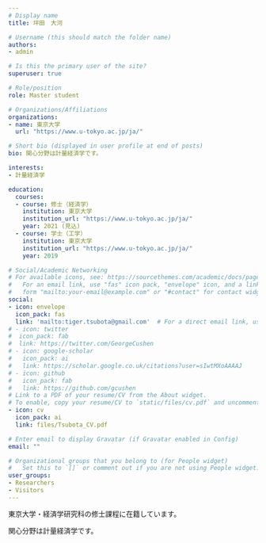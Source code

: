 ```yaml
---
# Display name
title: 坪田　大河

# Username (this should match the folder name)
authors:
- admin

# Is this the primary user of the site?
superuser: true

# Role/position
role: Master student

# Organizations/Affiliations
organizations:
- name: 東京大学
  url: "https://www.u-tokyo.ac.jp/ja/"

# Short bio (displayed in user profile at end of posts)
bio: 関心分野は計量経済学です。

interests:
- 計量経済学

education:
  courses:
  - course: 修士（経済学）
    institution: 東京大学
    institution_url: "https://www.u-tokyo.ac.jp/ja/"
    year: 2021 (見込)
  - course: 学士（工学）
    institution: 東京大学
    institution_url: "https://www.u-tokyo.ac.jp/ja/"
    year: 2019

# Social/Academic Networking
# For available icons, see: https://sourcethemes.com/academic/docs/page-builder/#icons
#   For an email link, use "fas" icon pack, "envelope" icon, and a link in the
#   form "mailto:your-email@example.com" or "#contact" for contact widget.
social:
- icon: envelope
  icon_pack: fas
  link: 'mailto:tiger.tsubota@gmail.com'  # For a direct email link, use "mailto:test@example.org".
# - icon: twitter
#  icon_pack: fab
#  link: https://twitter.com/GeorgeCushen
# - icon: google-scholar
#   icon_pack: ai
#   link: https://scholar.google.co.uk/citations?user=sIwtMXoAAAAJ
# - icon: github
#   icon_pack: fab
#   link: https://github.com/gcushen
# Link to a PDF of your resume/CV from the About widget.
# To enable, copy your resume/CV to `static/files/cv.pdf` and uncomment the lines below.
- icon: cv
  icon_pack: ai
  link: files/Tsubota_CV.pdf

# Enter email to display Gravatar (if Gravatar enabled in Config)
email: ""

# Organizational groups that you belong to (for People widget)
#   Set this to `[]` or comment out if you are not using People widget.
user_groups:
- Researchers
- Visitors
---
```


東京大学・経済学研究科の修士課程に在籍しています。

関心分野は計量経済学です。
